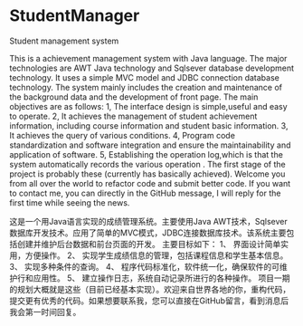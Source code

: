# StudentManager
Student management system


This is a achievement management system with Java language. The major technologies are AWT Java technology and Sqlsever database development technology. It uses  a simple MVC model and JDBC connection database technology. The system mainly includes the creation and maintenance of the background data and the development of front page.
The main objectives are as follows:
1, The interface design is simple,useful and easy to operate.
2, It achieves  the management of student achievement information, including course information and student basic information.
3, It achieves the query of various conditions.
4, Program code standardization and software integration and ensure the maintainability and application of software.
5, Establishing  the operation log,which is that the system automatically records the various operation .
The first stage of the project is probably these (currently has basically achieved). Welcome you from all over the world to refactor code and submit better code. If you want to contact me, you can directly in the GitHub message, I will reply for the first time while seeing the news.

这是一个用Java语言实现的成绩管理系统。主要使用Java AWT技术，Sqlsever数据库开发技术。应用了简单的MVC模式，JDBC连接数据库技术。该系统主要包括创建并维护后台数据和前台页面的开发。
主要目标如下：
1、	界面设计简单实用，方便操作。
2、	实现学生成绩信息的管理，包括课程信息和学生基本信息。
3、	实现多种条件的查询。
4、	程序代码标准化，软件统一化，确保软件的可维护行和应用性。
5、	建立操作日志，系统自动记录所进行的各种操作。
项目一期的规划大概就是这些（目前已经基本实现）。欢迎来自世界各地的你，重构代码，提交更有优秀的代码。如果想要联系我，您可以直接在GitHub留言，看到消息后我会第一时间回复。
